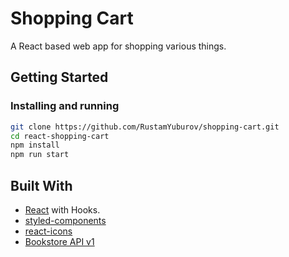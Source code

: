 # Shopping Cart

A React based web app for shopping various things.

<!-- > - [Live Demo](https://rustamyuburov.github.io/???/)  -->

## Getting Started

### Installing and running

```bash
git clone https://github.com/RustamYuburov/shopping-cart.git
cd react-shopping-cart
npm install
npm run start
```

## Built With

- [React](https://reactjs.org/) with Hooks.
- [styled-components](https://styled-components.com/)
- [react-icons](https://www.npmjs.com/package/react-icons)
- [Bookstore API v1](https://bookstore.docs.apiary.io/#reference/authors/dataauthors/get)